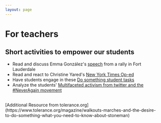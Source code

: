 ```yaml
---
layout: page
---
```


For teachers
============
## Short activities to empower our students

- Read and discuss Emma González's [speech](https://www.nytimes.com/2018/02/18/us/emma-gonzalez-florida-shooting.html "Link to speech") from a rally in Fort Lauderdale
- Read and react to Christine Yared's [New York Times Op-ed](https://www.nytimes.com/2018/02/18/opinion/florida-school-shooting-guns.html?mtrref=www.google.com&assetType=opinion "Link to Op-ed")
- Have students engage in these [Do something student tasks](https://www.tolerance.org/classroom-resources/student-tasks/do-something)
- Analyze the students' [Multifaceted activism from twitter and the #NeverAgain movement](https://www.newyorker.com/news/news-desk/how-the-survivors-of-parkland-began-the-never-again-movement)
<br>
[Additional Resource from tolerance.org](https://www.tolerance.org/magazine/walkouts-marches-and-the-desire-to-do-something-what-you-need-to-know-about-stoneman)
